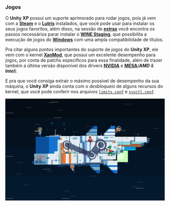 ### Jogos

O **Unity XP** possui um suporte aprimorado para rodar jogos, pois já vem com a [**Steam**](https://store.steampowered.com/about/) e o [**Lutris**](https://lutris.net/) instalados, que você pode usar para instalar os seus jogos favoritos, além disso, na sessão de [**extras**](https://docs.unityxp.tk/#extras) você encontra os passos necessários parar instalar o [**WINE Staging**](https://wiki.winehq.org/Wine-Staging), que possibilita a execução de jogos do [**Windows**](https://www.microsoft.com/pt-br/windows) com uma ampla compatibilidade de títulos.

Pra citar alguns pontos importantes do suporte de jogos do **Unity XP**, ele vem com o kernel [**XanMod**](https://xanmod.org/), que possui um excelente desempenho para jogos, por conta de patchs específicos para essa finalidade, além de trazer também a última versão disponível dos drivers [**NVIDIA**](https://launchpad.net/~system76/+archive/ubuntu/pop/) e [**MESA**](https://launchpad.net/~oibaf/+archive/ubuntu/graphics-drivers)_(**AMD** & **Intel**)_.

E pra que você consiga extrair o máximo possível de desempenho da sua máquina, o **Unity XP** ainda conta com o _desbloqueio_ de alguns recursos do kernel, que você pode conferir nos arquivos [`limits.conf`](https://github.com/rauldipeas/Unity-XP/blob/master/code/settings/limits.conf) e [`sysctl.conf`](https://github.com/rauldipeas/Unity-XP/blob/master/code/settings/sysctl.conf).

![steam-spaceship](images/steam-spaceship.gif)
